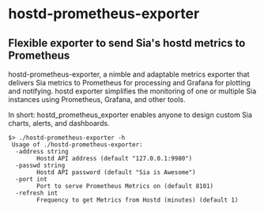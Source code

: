 # hostd-prometheus-exporter
## Flexible exporter to send Sia's hostd metrics to Prometheus


hostd-prometheus-exporter, a nimble and adaptable metrics exporter that delivers Sia metrics to Prometheus for processing and Grafana for plotting and notifying. hostd exporter simplifies the monitoring of one or multiple Sia instances using Prometheus, Grafana, and other tools.

In short: hostd_prometheus_exporter enables anyone to design custom Sia charts, alerts, and dashboards.


```
$> ./hostd-prometheus-exporter -h
 Usage of ./hostd-prometheus-exporter:
  -address string
        Hostd API address (default "127.0.0.1:9980")
  -passwd string
        Hostd API password (default "Sia is Awesome")
  -port int
        Port to serve Prometheus Metrics on (default 8101)
  -refresh int
        Frequency to get Metrics from Hostd (minutes) (default 1)
```
